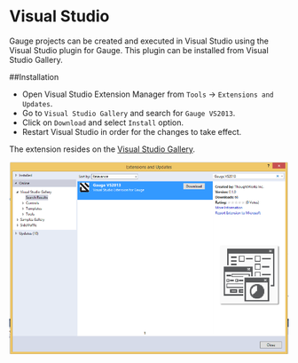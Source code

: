 # Visual Studio

Gauge projects can be created and executed in Visual Studio using the Visual Studio plugin for Gauge. This plugin can be installed from Visual Studio Gallery.

##Installation

* Open Visual Studio Extension Manager from `Tools` -> `Extensions and Updates`.
* Go to `Visual Studio Gallery` and search for `Gauge VS2013`.
* Click on `Download` and select `Install` option.
* Restart Visual Studio in order for the changes to take effect.

The extension resides on the [Visual Studio Gallery](https://visualstudiogallery.msdn.microsoft.com/dd8ea767-aa75-4771-98f4-6c8a9055ca92).

![install plugin](visual_studio_screenshots/VS_Installation.png "install Gauge plugin")

